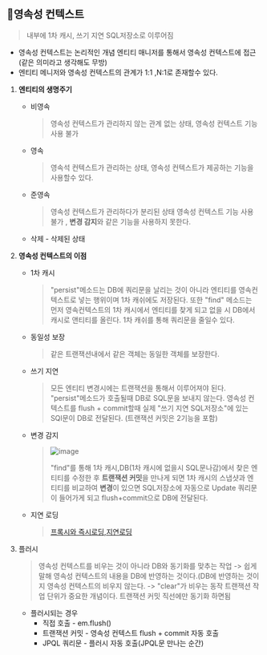 __📌영속성 컨텍스트__
--------------------------
> 내부에 1차 캐시, 쓰기 지연 SQL저장소로 이루어짐
- 영속성 컨텍스트는 논리적인 개념 엔티티 매니저를 통해서 영속성 컨텍스트에 접근(같은 의미라고 생각해도 무방)
- 엔티티 메니저와 영속성 컨텍스트의 관계가 1:1 ,N:1로 존재할수 있다.

1. **엔티티의 생명주기**
   * 비영속
     >영속성 컨텍스트가 관리하지 않는 관계 없는 상태, 영속성 컨텍스트 기능 사용 불가
   * 영속 
     > 영속석 컨텍스트가 관리하는 상태, 영속성 컨텍스트가 제공하는 기능을 사용할수 있다.
   * 준영속 
     > 영속성 컨텍스트가 관리하다가 분리된 상태
     > 영속성 컨텍스트 기능 사용 불가 , **변경 감지**와 같은 기능을 사용하지 못한다.
   * 삭제 - 삭제된 상태

2. **영속성 컨텍스트의 이점**
   * 1차 캐시
     > "persist"메소드는 DB에 쿼리문을 날리는 것이 아니라 엔티티를 영속컨텍스트로 넣는 행위이며 1차 캐쉬에도 저장된다. 
     > 또한 "find" 메소드는 먼저 영속컨텍스트의 1차 캐시에서 엔티티를 찾게 되고 없을 시 DB에서 캐시로 앤티티를 올린다.
     > 1차 캐쉬를 통해 쿼리문을 줄일수 있다.
   
   * 동일성 보장
     > 같은 트랜잭션내에서 같은 객체는 동일한 객체를 보장한다.

   * 쓰기 지연
     > 모든 엔티티 변경시에는 트랜잭션을 통해서 이루어져야 된다. "persist"메소드가 호출될때 DB로 SQL문을 보내지 않는다.
     > 영속성 컨텍스트를 flush + commit할때 실제 "쓰기 지연 SQL저장소"에 있는 SQl문이 DB로 전달된다. (트랜잭션 커밋은 2기능을 포함)
   
   * 변경 감지
     > ![image](https://user-images.githubusercontent.com/96917871/178145776-9a26e009-814e-43b9-a44a-6f9793bbb9c6.png)
     > 
     > "find"를 통해 1차 캐시,DB(1차 캐시에 없을시 SQL문나감)에서 찾은 엔티티를 수정한 후 **트랜잭션 커밋**을 만나게 되면 1차 캐시의 스냅샷과 엔티티를 비교하여 
     > **변경**이 있으면 SQL저장소에 자동으로 Update 쿼리문이 들어가게 되고 flush+commit으로 DB에 전달된다.

   * 지연 로딩
     > [프록시와 즉시로딩,지연로딩](https://github.com/BonSik-Koo/Spring_study/blob/main/basic/Jpa/%ED%94%84%EB%A1%9D%EC%8B%9C%EC%99%80%20%EC%A6%89%EC%8B%9C%EB%A1%9C%EB%94%A9%2C%EC%A7%80%EC%97%B0%EB%A1%9C%EB%94%A9.md)
     

3. 플러시
   > 영속성 컨텍스트를 비우는 것이 아니라 DB와 동기화를 맞추는 작업 -> 쉽게 말해 영속성 컨텍스트의 내용을 DB에 반영하는 것이다.(DB에 반영하는 것이지 영속성 컨텍스트의 비우지 않는다. -> "clear"가 비우는 동작
   > 트랜잭션 작업 단위가 중요한 개념이다. 트랜잭션 커밋 직선에만 동기화 하면됨
   
   * 플러시되는 경우
     * 직접 호출 - em.flush()
     * 트랜잭션 커밋 - 영속성 컨텍스트 flush + commit 자동 호출
     * JPQL 쿼리문 - 플러시 자동 호출(JPQL문 만나는 순간)


